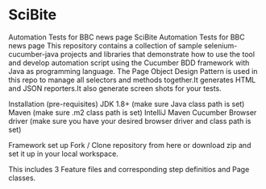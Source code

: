 # SciBite
Automation Tests for BBC news page
SciBite
Automation Tests for BBC news page This repository contains a collection of sample selenium-cucumber-java projects and libraries that demonstrate how to use the tool and develop automation script using the Cucumber BDD framework with Java as programming language. The Page Object Design Pattern is used in this repo to manage all selectors and methods together.It generates HTML and JSON reporters.It also generate screen shots for your tests.

Installation (pre-requisites) JDK 1.8+ (make sure Java class path is set) Maven (make sure .m2 class path is set) IntelliJ Maven Cucumber Browser driver (make sure you have your desired browser driver and class path is set)

Framework set up Fork / Clone repository from here or download zip and set it up in your local workspace.

This includes 3 Feature files and corresponding step definitios and Page classes.
